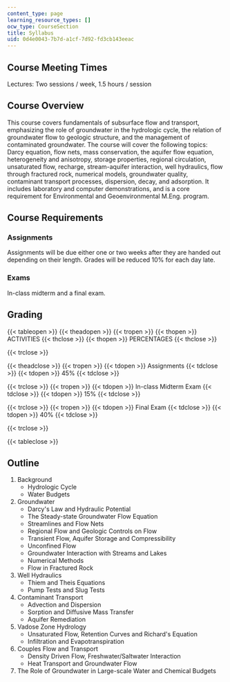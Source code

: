 ```yaml
---
content_type: page
learning_resource_types: []
ocw_type: CourseSection
title: Syllabus
uid: 0d4e0043-7b7d-a1cf-7d92-fd3cb143eeac
---
```


Course Meeting Times
--------------------

Lectures: Two sessions / week, 1.5 hours / session

Course Overview
---------------

This course covers fundamentals of subsurface flow and transport, emphasizing the role of groundwater in the hydrologic cycle, the relation of groundwater flow to geologic structure, and the management of contaminated groundwater. The course will cover the following topics: Darcy equation, flow nets, mass conservation, the aquifer flow equation, heterogeneity and anisotropy, storage properties, regional circulation, unsaturated flow, recharge, stream-aquifer interaction, well hydraulics, flow through fractured rock, numerical models, groundwater quality, contaminant transport processes, dispersion, decay, and adsorption. It includes laboratory and computer demonstrations, and is a core requirement for Environmental and Geoenvironmental M.Eng. program.

Course Requirements
-------------------

### Assignments

Assignments will be due either one or two weeks after they are handed out depending on their length. Grades will be reduced 10% for each day late.

### Exams

In-class midterm and a final exam.

Grading
-------

{{< tableopen >}}
{{< theadopen >}}
{{< tropen >}}
{{< thopen >}}
ACTIVITIES
{{< thclose >}}
{{< thopen >}}
PERCENTAGES
{{< thclose >}}

{{< trclose >}}

{{< theadclose >}}
{{< tropen >}}
{{< tdopen >}}
Assignments
{{< tdclose >}}
{{< tdopen >}}
45%
{{< tdclose >}}

{{< trclose >}}
{{< tropen >}}
{{< tdopen >}}
In-class Midterm Exam
{{< tdclose >}}
{{< tdopen >}}
15%
{{< tdclose >}}

{{< trclose >}}
{{< tropen >}}
{{< tdopen >}}
Final Exam
{{< tdclose >}}
{{< tdopen >}}
40%
{{< tdclose >}}

{{< trclose >}}

{{< tableclose >}}

Outline
-------

1.  Background
    *   Hydrologic Cycle
    *   Water Budgets
2.  Groundwater
    *   Darcy's Law and Hydraulic Potential
    *   The Steady-state Groundwater Flow Equation
    *   Streamlines and Flow Nets
    *   Regional Flow and Geologic Controls on Flow
    *   Transient Flow, Aquifer Storage and Compressibility
    *   Unconfined Flow
    *   Groundwater Interaction with Streams and Lakes
    *   Numerical Methods
    *   Flow in Fractured Rock
3.  Well Hydraulics
    *   Thiem and Theis Equations
    *   Pump Tests and Slug Tests
4.  Contaminant Transport
    *   Advection and Dispersion
    *   Sorption and Diffusive Mass Transfer
    *   Aquifer Remediation
5.  Vadose Zone Hydrology
    *   Unsaturated Flow, Retention Curves and Richard's Equation
    *   Infiltration and Evapotranspiration
6.  Couples Flow and Transport
    *   Density Driven Flow, Freshwater/Saltwater Interaction
    *   Heat Transport and Groundwater Flow
7.  The Role of Groundwater in Large-scale Water and Chemical Budgets